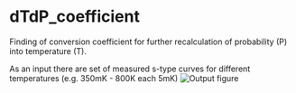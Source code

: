 # dTdP_coefficient
Finding of conversion coefficient for further recalculation of probability (P) into temperature (T).

As an input there are set of measured s-type curves for different temperatures (e.g. 350mK - 800K each 5mK)
![Output figure](https://github.com/andr-nau/s-curves-coef/blob/master/init%20data.gif "Input data")

